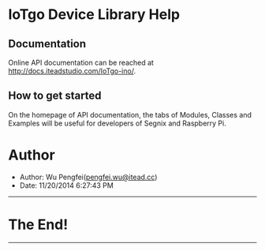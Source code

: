 # IoTgo Device Library Help

## Documentation

Online API documentation can be reached at <http://docs.iteadstudio.com/IoTgo-ino/>.

## How to get started

On the homepage of API documentation, the tabs of Modules, Classes and Examples 
will be useful for developers of Segnix and Raspberry Pi. 

# Author

  - Author: Wu Pengfei(pengfei.wu@itead.cc)
  - Date: 11/20/2014 6:27:43 PM 


-------------------------------------------------------------------------------

# The End!

-------------------------------------------------------------------------------
